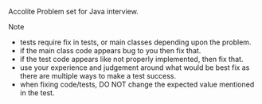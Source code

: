 Accolite Problem set for Java interview.

Note 
- tests require fix in tests, or main classes depending upon the problem. 
- if the main class code appears bug to you then fix that.
- if the test code appears like not properly implemented, then fix that.
- use your experience and judgement around what would be best fix as there are multiple ways to make a test success.
- when fixing code/tests, DO NOT change the expected value mentioned in the test.

